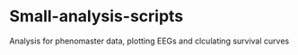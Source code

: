 # Small-analysis-scripts
Analysis for phenomaster data, plotting EEGs and clculating survival curves
